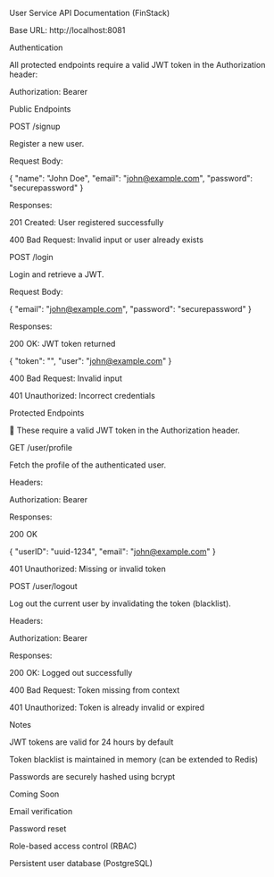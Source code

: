 User Service API Documentation (FinStack)

Base URL: http://localhost:8081

Authentication

All protected endpoints require a valid JWT token in the Authorization header:

Authorization: Bearer <token>

Public Endpoints

POST /signup

Register a new user.

Request Body:

{
  "name": "John Doe",
  "email": "john@example.com",
  "password": "securepassword"
}

Responses:

201 Created: User registered successfully

400 Bad Request: Invalid input or user already exists

POST /login

Login and retrieve a JWT.

Request Body:

{
  "email": "john@example.com",
  "password": "securepassword"
}

Responses:

200 OK: JWT token returned

{
  "token": "<jwt-token>",
  "user": "john@example.com"
}

400 Bad Request: Invalid input

401 Unauthorized: Incorrect credentials

Protected Endpoints

🔐 These require a valid JWT token in the Authorization header.

GET /user/profile

Fetch the profile of the authenticated user.

Headers:

Authorization: Bearer <jwt-token>

Responses:

200 OK

{
  "userID": "uuid-1234",
  "email": "john@example.com"
}

401 Unauthorized: Missing or invalid token

POST /user/logout

Log out the current user by invalidating the token (blacklist).

Headers:

Authorization: Bearer <jwt-token>

Responses:

200 OK: Logged out successfully

400 Bad Request: Token missing from context

401 Unauthorized: Token is already invalid or expired

Notes

JWT tokens are valid for 24 hours by default

Token blacklist is maintained in memory (can be extended to Redis)

Passwords are securely hashed using bcrypt

Coming Soon

Email verification

Password reset

Role-based access control (RBAC)

Persistent user database (PostgreSQL)